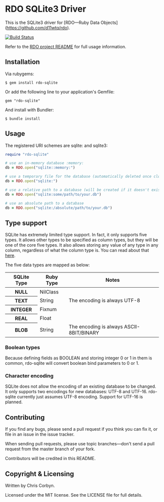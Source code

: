 # RDO SQLite3 Driver

This is the SQLite3 driver for [RDO—Ruby Data Objects]
(https://github.com/d11wtq/rdo).

[![Build Status](https://secure.travis-ci.org/d11wtq/rdo-sqlite.png?branch=master)](http://travis-ci.org/d11wtq/rdo-sqlite)

Refer to the [RDO project README](https://github.com/d11wtq/rdo) for full
usage information.

## Installation

Via rubygems:

    $ gem install rdo-sqlite

Or add the following line to your application's Gemfile:

    gem "rdo-sqlite"

And install with Bundler:

    $ bundle install

## Usage

The registered URI schemes are sqlite: and sqlite3:

``` ruby
require "rdo-sqlite"

# use an in-memory database :memory:
db = RDO.open("sqlite::memory:")

# use a temporary file for the database (automatically deleted once closed)
db = RDO.open("sqlite:")

# use a relative path to a database (will be created if it doesn't exist)
db = RDO.open("sqlite:some/path/to/your.db")

# use an absolute path to a database
db = RDO.open("sqlite:/absolute/path/to/your.db")
```

## Type support

SQLite has extremely limited type support. In fact, it only supports five
types. It allows other types to be specified as column types, but they will
be one of the core five types. It also allows storing any value of any type
in any column, regardless of what the column type is. You can read about that
[here](http://www.sqlite.org/datatype3.html).

The five data types are mapped as below:

<table>
  <thead>
    <tr>
      <th>SQLite Type</th>
      <th>Ruby Type</th>
      <th>Notes</th>
    </tr>
  </thead>
  <tbody>
    <tr>
      <th>NULL</th>
      <td>NilClass</td>
      <td></td>
    </tr>
    <tr>
      <th>TEXT</th>
      <td>String</td>
      <td>The encoding is always UTF-8</td>
    </tr>
    <tr>
      <th>INTEGER</th>
      <td>Fixnum</td>
      <td></td>
    </tr>
    <tr>
      <th>REAL</th>
      <td>Float</td>
      <td></td>
    </tr>
    <tr>
      <th>BLOB</th>
      <td>String</td>
      <td>The encoding is always ASCII-8BIT/BINARY</td>
    </tr>
  </tbody>
</table>

### Boolean types

Because defining fields as BOOLEAN and storing integer 0 or 1 in them is
common, rdo-sqlite will convert boolean bind parameters to 0 or 1.

### Character encoding

SQLite does not allow the encoding of an existing database to be changed. It
only supports two encodings for new databases: UTF-8 and UTF-16. rdo-sqlite
currently just assumes UTF-8 encoding. Support for UTF-16 is planned.

## Contributing

If you find any bugs, please send a pull request if you think you can
fix it, or file in an issue in the issue tracker.

When sending pull requests, please use topic branches—don't send a pull
request from the master branch of your fork.

Contributors will be credited in this README.

## Copyright & Licensing

Written by Chris Corbyn.

Licensed under the MIT license. See the LICENSE file for full details.
